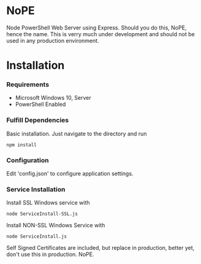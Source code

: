 # NoPE
 Node PowerShell Web Server using Express. Should you do this, NoPE, hence the name. This is verry much under development and should not be used in any production environment. 

# Installation
### Requirements
 - Microsoft Windows 10, Server
 - PowerShell Enabled 

### Fulfill Dependencies
Basic installation. Just navigate to the directory and run

``npm install``

### Configuration
Edit 'config.json' to configure application settings.

### Service Installation
Install SSL Windows service with

``node ServiceInstall-SSL.js``

Install NON-SSL Windows Service with

``node ServiceInstall.js``

Self Signed Certificates are included, but replace in production, better yet, don't use this in production. NoPE.

